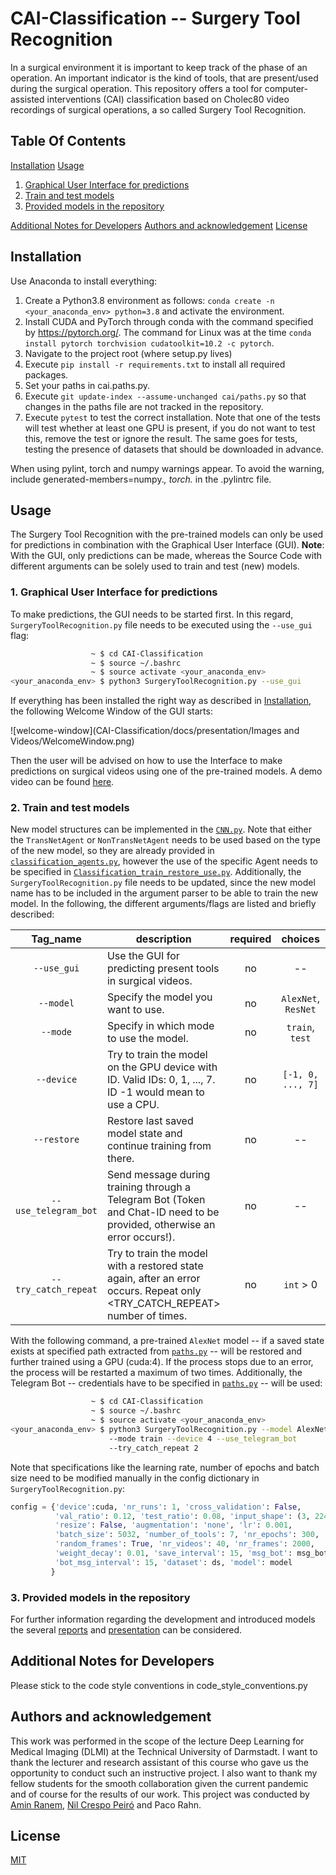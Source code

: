 # CAI-Classification -- Surgery Tool Recognition
In a surgical environment it is important to keep track of the phase of an operation. An important indicator is the kind of tools, that are present/used during the surgical operation. This repository offers a tool for computer-assisted interventions (CAI) classification based on Cholec80 video recordings of surgical operations, a so called Surgery Tool Recognition. 

## Table Of Contents

[Installation](#installation)
[Usage](#usage)
 1. [Graphical User Interface for predictions](#graphical-user-interface-for-predictions)
 2. [Train and test models](#train-and-test-models)
 3. [Provided models in the repository](#provided-models-in-the-repository)

[Additional Notes for Developers](#additional-notes-for-developers)
[Authors and acknowledgement](#authors-and-acknowledgement)
[License](#license)


## Installation
Use Anaconda to install everything:

1. Create a Python3.8 environment as follows: `conda create -n <your_anaconda_env> python=3.8` and activate the environment.
3. Install CUDA and PyTorch through conda with the command specified by https://pytorch.org/. The command for Linux was at the time `conda install pytorch torchvision cudatoolkit=10.2 -c pytorch`.
4. Navigate to the project root (where setup.py lives)
5. Execute `pip install -r requirements.txt` to install all required packages.
6. Set your paths in cai.paths.py.
7. Execute `git update-index --assume-unchanged cai/paths.py` so that changes in the paths file are not tracked in the repository.
8. Execute `pytest` to test the correct installation. Note that one of the tests will test whether at least one GPU is present, if you do not want to test this, remove the test or ignore the result. The same goes for tests, testing the presence of datasets that should be downloaded in advance.

When using pylint, torch and numpy warnings appear. To avoid the warning, include generated-members=numpy.*, torch.* in the .pylintrc file.

## Usage
The Surgery Tool Recognition with the pre-trained models can only be used for predictions in combination with the Graphical User Interface (GUI).
**Note**: With the GUI, only predictions can be made, whereas the Source Code with different arguments can be solely used to train and test (new) models.

### 1. Graphical User Interface for predictions
To make predictions, the GUI needs to be started first. In this regard, `SurgeryToolRecognition.py` file needs to be executed using the `--use_gui` flag:
```bash
				  ~ $ cd CAI-Classification
				  ~ $ source ~/.bashrc
				  ~ $ source activate <your_anaconda_env>
<your_anaconda_env> $ python3 SurgeryToolRecognition.py --use_gui
```
If everything has been installed the right way as described in [Installation](#installation), the following Welcome Window of the GUI starts:

![welcome-window](CAI-Classification/docs/presentation/Images and Videos/WelcomeWindow.png)

Then the user will be advised on how to use the Interface to make predictions on surgical videos using one of the pre-trained models. A demo video can be found [here](https://github.com/amrane99/CAI-Classification/tree/main/docs/video%20tutorial).

### 2. Train and test models
New model structures can be implemented in the [`CNN.py`](https://github.com/amrane99/CAI-Classification/tree/main/cai/models/classification). Note that either the `TransNetAgent` or `NonTransNetAgent` needs to be used based on the type of the new model, so they are already provided in [`classification_agents.py`](https://github.com/amrane99/CAI-Classification/blob/main/cai/agents/classification_agents.py), however the use of the specific Agent needs to be specified in [`Classification_train_restore_use.py`](https://github.com/amrane99/CAI-Classification/blob/main/train_restore_use_models/Classification_train_restore_use.py). Additionally, the `SurgeryToolRecognition.py` file needs to be updated, since the new model name has to be included in the argument parser to be able to train the new model.
In the following, the different arguments/flags are listed and briefly described:

| Tag_name | description | required | choices | default | 
|:-:|-|:-:|:-:|:-:|
| `--use_gui` | Use the GUI for predicting present tools in surgical videos. | no | -- | `False` |
| `--model` | Specify the model you want to use. | no | `AlexNet`, `ResNet` | `Alexnet` |
| `--mode` | Specify in which mode to use the model. | no | `train`, `test` | `train` |
| `--device` | Try to train the model on the GPU device with <DEVICE> ID. Valid IDs: 0, 1, ..., 7. ID -1 would mean to use a CPU. | no | `[-1, 0, ..., 7]` | `4` |
| `--restore` | Restore last saved model state and continue training from there. | no | -- | `False` |
| `--use_telegram_bot` | Send message during training through a Telegram Bot (Token and Chat-ID need to be provided, otherwise an error occurs!). | no | -- | `False` |
| `--try_catch_repeat` | Try to train the model with a restored state again, after an error occurs. Repeat only <TRY_CATCH_REPEAT> number of times. | no | `int` > 0 | `0` |

With the following command, a pre-trained `AlexNet` model -- if a saved state exists at specified path extracted from [`paths.py`](https://github.com/amrane99/CAI-Classification/tree/main/cai) -- will be restored and further trained using a GPU (cuda:4). If the process stops due to an error, the process will be restarted a maximum of two times. Additionally, the Telegram Bot -- credentials have to be specified in [`paths.py`](https://github.com/amrane99/CAI-Classification/tree/main/cai) -- will be used:

```bash
				  ~ $ cd CAI-Classification
				  ~ $ source ~/.bashrc
				  ~ $ source activate <your_anaconda_env>
<your_anaconda_env> $ python3 SurgeryToolRecognition.py --model AlexNet
                      --mode train --device 4 --use_telegram_bot
                      --try_catch_repeat 2
```

Note that specifications like the learning rate, number of epochs and batch size need to be modified manually in the config dictionary in `SurgeryToolRecognition.py`:

```python
config = {'device':cuda, 'nr_runs': 1, 'cross_validation': False,
          'val_ratio': 0.12, 'test_ratio': 0.08, 'input_shape': (3, 224, 224),
          'resize': False, 'augmentation': 'none', 'lr': 0.001,
          'batch_size': 5032, 'number_of_tools': 7, 'nr_epochs': 300,
          'random_frames': True, 'nr_videos': 40, 'nr_frames': 2000,
          'weight_decay': 0.01, 'save_interval': 15, 'msg_bot': msg_bot,
          'bot_msg_interval': 15, 'dataset': ds, 'model': model
         }
```

### 3. Provided models in the repository
For further information regarding the development and introduced models the several [reports](https://github.com/amrane99/CAI-Classification/tree/main/docs/reports) and [presentation](https://github.com/amrane99/CAI-Classification/tree/main/docs/presentation) can be considered.

## Additional Notes for Developers
Please stick to the code style conventions in code_style_conventions.py

## Authors and acknowledgement
This work was performed in the scope of the lecture Deep Learning for Medical Imaging (DLMI) at the Technical University of Darmstadt. I want to thank the lecturer and research assistant of this course who gave us the opportunity to conduct such an instructive project. I also want to thank my fellow students for the smooth collaboration given the current pandemic and of course for the results of our work.
This project was conducted by [Amin Ranem](https://www.linkedin.com/in/amin-ranem-4b79b5195), [Nil Crespo Peiró](https://www.linkedin.com/in/nil-crespo-peiró-7a82a1183) and Paco Rahn.

## License
[MIT](https://choosealicense.com/licenses/mit/)